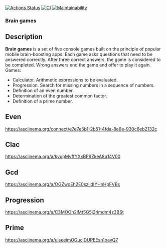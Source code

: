 [![Actions Status](https://github.com/mvaload/frontend-project-lvl1/workflows/hexlet-check/badge.svg)](https://github.com/mvaload/frontend-project-lvl1/actions)
[![CI](https://github.com/mvaload/frontend-project-lvl1/workflows/CI/badge.svg)](https://github.com/mvaload/frontend-project-lvl1/actions?query=workflow%3ACI)
[![Maintainability](https://api.codeclimate.com/v1/badges/e9596b23b3ac0e30716e/maintainability)](https://codeclimate.com/github/mvaload/frontend-project-lvl1/maintainability)    

### Brain games
## Description
**Brain games** is a set of five console games built on the principle of popular mobile brain-boosting apps. Each game asks questions that need to be answered correctly. After three correct answers, the game is considered to be completed. Wrong answers end the game and offer to play it again. Games:

* Calculator. Arithmetic expressions to be evaluated.
* Progression. Search for missing numbers in a sequence of numbers.
* Definition of an even number.
* Determination of the greatest common factor.
* Definition of a prime number.    

## Even
https://asciinema.org/connect/e7e7e5b1-2b51-4fda-8e6e-930c6eb2132c

## Clac
https://asciinema.org/a/kvupMvffYXxBP9ZkeA8q14V00

## Gcd
https://asciinema.org/a/OGZwoEh2E0szildIYHnHpFVBs

## Progression
https://asciinema.org/a/C3MOOh2lMt5G5j24mdm4z3BSt

## Prime
https://asciinema.org/a/uiseeimOGucjDUPEEsn1oavQ7